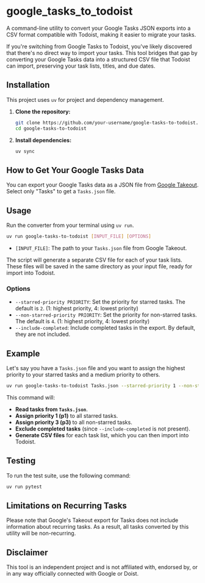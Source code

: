 # google_tasks_to_todoist

A command-line utility to convert your Google Tasks JSON exports into a CSV format compatible with Todoist, making it easier to migrate your tasks.

If you're switching from Google Tasks to Todoist, you've likely discovered that there's no direct way to import your tasks. This tool bridges that gap by converting your Google Tasks data into a structured CSV file that Todoist can import, preserving your task lists, titles, and due dates.

## Installation

This project uses `uv` for project and dependency management.

1.  **Clone the repository:**
    ```bash
    git clone https://github.com/your-username/google-tasks-to-todoist.git
    cd google-tasks-to-todoist
    ```

2.  **Install dependencies:**
    ```bash
    uv sync
    ```

## How to Get Your Google Tasks Data

You can export your Google Tasks data as a JSON file from [Google Takeout](https://takeout.google.com/). Select only "Tasks" to get a `Tasks.json` file.

## Usage

Run the converter from your terminal using `uv run`.

```bash
uv run google-tasks-to-todoist [INPUT_FILE] [OPTIONS]
```

-   `[INPUT_FILE]`: The path to your `Tasks.json` file from Google Takeout.

The script will generate a separate CSV file for each of your task lists. These files will be saved in the same directory as your input file, ready for import into Todoist.

### Options

-   `--starred-priority PRIORITY`: Set the priority for starred tasks. The default is `2`. (1: highest priority, 4: lowest priority)
-   `--non-starred-priority PRIORITY`: Set the priority for non-starred tasks. The default is `4`. (1: highest priority, 4: lowest priority)
-   `--include-completed`: Include completed tasks in the export. By default, they are not included.

## Example

Let's say you have a `Tasks.json` file and you want to assign the highest priority to your starred tasks and a medium priority to others.

```bash
uv run google-tasks-to-todoist Tasks.json --starred-priority 1 --non-starred-priority 3
```

This command will:

-   **Read tasks from `Tasks.json`**.
-   **Assign priority 1 (p1)** to all starred tasks.
-   **Assign priority 3 (p3)** to all non-starred tasks.
-   **Exclude completed tasks** (since `--include-completed` is not present).
-   **Generate CSV files** for each task list, which you can then import into Todoist.

## Testing

To run the test suite, use the following command:

```bash
uv run pytest
```

## Limitations on Recurring Tasks

Please note that Google's Takeout export for Tasks does not include information about recurring tasks. As a result, all tasks converted by this utility will be non-recurring.

## Disclaimer

This tool is an independent project and is not affiliated with, endorsed by, or in any way officially connected with Google or Doist.
